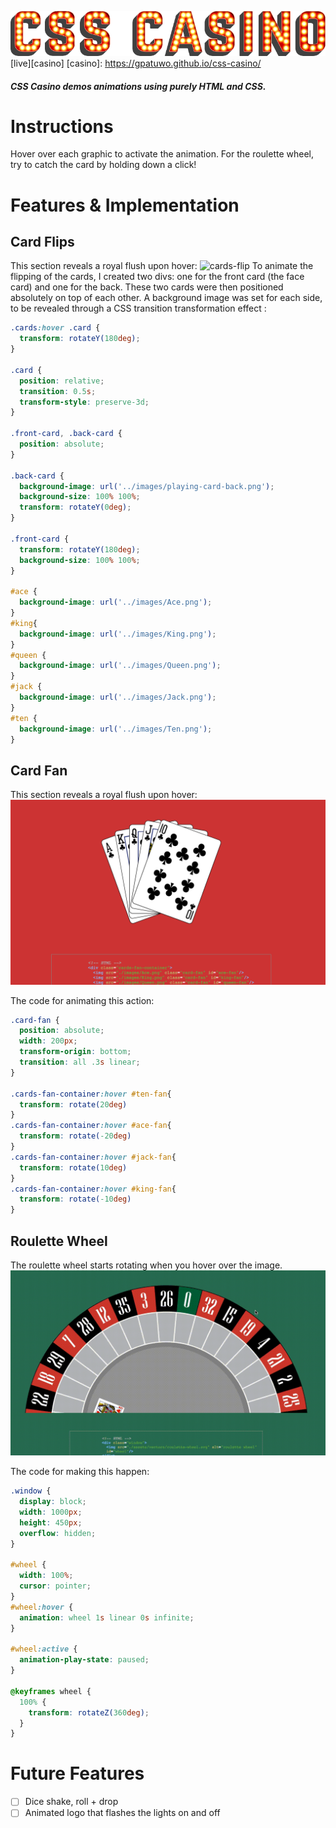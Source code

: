 ![casino-logo](./assets/images/css-casino_header-art_on.png)
[live][casino]
[casino]: https://gpatuwo.github.io/css-casino/

##### CSS Casino demos animations using purely HTML and CSS.

# Instructions
Hover over each graphic to activate the animation. For the roulette wheel, try to catch the card by holding down a click!

# Features & Implementation

## Card Flips
This section reveals a royal flush upon hover:
![cards-flip](./docs/cards_flip.gif)
To animate the flipping of the cards, I created two divs: one for the front card (the face card) and one for the back. These two cards were then positioned absolutely on top of each other. A background image was set for each side, to be revealed through a CSS transition transformation effect :
``` css
.cards:hover .card {
  transform: rotateY(180deg);
}

.card {
  position: relative;
  transition: 0.5s;
  transform-style: preserve-3d;
}

.front-card, .back-card {
  position: absolute;
}

.back-card {
  background-image: url('../images/playing-card-back.png');
  background-size: 100% 100%;
  transform: rotateY(0deg);
}

.front-card {
  transform: rotateY(180deg);
  background-size: 100% 100%;
}

#ace {
  background-image: url('../images/Ace.png');
}
#king{
  background-image: url('../images/King.png');
}
#queen {
  background-image: url('../images/Queen.png');
}
#jack {
  background-image: url('../images/Jack.png');
}
#ten {
  background-image: url('../images/Ten.png');
}
```
## Card Fan
This section reveals a royal flush upon hover:
![cards-fan](./docs/card-fan-screen.png)

The code for animating this action:
``` css
.card-fan {
  position: absolute;
  width: 200px;
  transform-origin: bottom;
  transition: all .3s linear;
}

.cards-fan-container:hover #ten-fan{
  transform: rotate(20deg)
}
.cards-fan-container:hover #ace-fan{
  transform: rotate(-20deg)
}
.cards-fan-container:hover #jack-fan{
  transform: rotate(10deg)
}
.cards-fan-container:hover #king-fan{
  transform: rotate(-10deg)
}
```

## Roulette Wheel
The roulette wheel starts rotating when you hover over the image.
![roulette](/docs/roulette_spin.gif)

The code for making this happen:
``` css
.window {
  display: block;
  width: 1000px;
  height: 450px;
  overflow: hidden;
}

#wheel {
  width: 100%;
  cursor: pointer;
}
#wheel:hover {
  animation: wheel 1s linear 0s infinite;
}

#wheel:active {
  animation-play-state: paused;
}

@keyframes wheel {
  100% {
    transform: rotateZ(360deg);
  }
}
```
# Future Features
- [ ] Dice shake, roll + drop
- [ ] Animated logo that flashes the lights on and off
